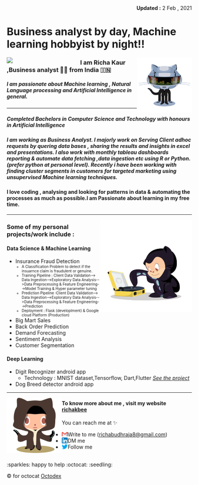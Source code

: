 <div align="right"><b> Updated :</b> 2 Feb , 2021</div>

# Business analyst by day, Machine learning hobbyist by night!!



<a href="#"><img align="left" width="200" src="https://github.com/richakbee/richakbee/blob/main/static/img/yogocat.gif"></a>

<a href="#" ><img align="right" width="150" src="https://github.com/richakbee/richakbee/blob/main/static/img/daftpunktocat-thomas.gif"></a>

### I am Richa Kaur ,Business analyst :woman_technologist: from India :india:


##### I am passionate about Machine learning , Natural Language processing and Artificial Intelligence in general. 
  
---
##### Completed Bachelors in Computer Science and Technology with honours in Artificial Intelligence 
##### I am working as Business Analyst. I majorly work on Serving Client adhoc requests by quering data bases , sharing the results and insights in excel and presentations. I also work with monthly tableau dashboards reporting & automate data fetching ,data ingestion etc  using R or Python.(prefer python at personal level). Recently i have been working with finding cluster segments in customers for targeted marketing using unsupervised Machine learning techniques.

#### I love coding , analysing and looking for patterns in data & automating the processes as much as possible.I am  Passionate about learning in my free time.
---
<a href="#" ><img align="right" width="250" src="https://github.com/richakbee/richakbee/blob/main/static/img/vinyltocat.png"></a>

### Some of my personal projects/work include :

#### Data Science & Machine Learning 

<ul style="list-style-type:disc;">
  <li>Insurance Fraud Detection
            <ul style="font-size:10px">
          <li>A Classification Problem to detect if the insuarnce claim is fraudulent or genuine.</li>
          <li>Training Pipeline : Client Data Validation--> Data Ingestion-->Exploratory Data Analysis-->Data Preprocessing & Feature Engineering-->Model Training & Hyper                    parameter tuning</li>
          <li>Prediction Pipeline :Client Data Validation--> Data Ingestion-->Exploratory Data Analysis-->Data Preprocessing & Feature Engineering-->Prediction</li>
         <li>Deployment : Flask (developlment) & Google cloud Platform (Production)</li>
        </ul>
  </li>
  <li>Big Mart Sales</li>
  <li>Back Order Prediction</li>
  <li>Demand Forecasting</li>
  <li>Sentiment Analysis </li>
  <li>Customer Segmentation</li>
</ul>

#### Deep Learning 

* Digit Recognizer android app 
  * Technology : MNIST dataset,Tensorflow, Dart,Flutter 
   <a href="https://github.com/richakbee/MNIST-digit-recognizer-app"><i>See the project</i> </a>
* Dog Breed detector android app

--- 
<a href="#" ><img align="left" width="150" src="https://github.com/richakbee/richakbee/blob/main/static/img/octobiwan.jpg"></a>


#### To know more about me , visit my website [richakbee](https://richakbee.github.io/)

You can reach me at :sparkles:
* Write to me (richabudhraja8@gmail.com) <a href="mailto:richabudhraja8@gmail.com"><img align="left" src="https://github.com/richakbee/richakbee/blob/main/static/img/gmail.png"></a>
* DM me <a href="https://www.linkedin.com/in/richa-kaur-931500141/"><img align="left" src="https://github.com/richakbee/richakbee/blob/main/static/img/linkedin.png"></a>
* Follow me <a href="https://twitter.com/RK49708829"> <img align="left" src="https://github.com/richakbee/richakbee/blob/main/static/img/twitter.png"></a>  

<br>
:sparkles: happy to help :octocat: :seedling:

<br>

:copyright: for octocat [Octodex](https://octodex.github.com/)


